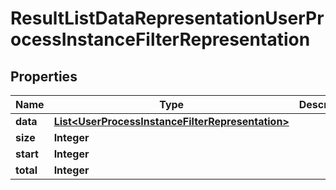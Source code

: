 # ResultListDataRepresentationUserProcessInstanceFilterRepresentation

## Properties
Name | Type | Description | Notes
------------ | ------------- | ------------- | -------------
**data** | [**List&lt;UserProcessInstanceFilterRepresentation&gt;**](UserProcessInstanceFilterRepresentation.md) |  |  [optional]
**size** | **Integer** |  |  [optional]
**start** | **Integer** |  |  [optional]
**total** | **Integer** |  |  [optional]
